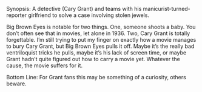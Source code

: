 Synopsis: A detective (Cary Grant) and teams with his manicurist-turned-reporter girlfriend to solve a case involving stolen jewels.

Big Brown Eyes is notable for two things.  One, someone shoots a baby.  You don’t often see that in movies, let alone in 1936.  Two, Cary Grant is totally forgettable.  I’m still trying to put my finger on exactly how a movie manages to bury Cary Grant, but Big Brown Eyes pulls it off.  Maybe it’s the really bad ventriloquist tricks he pulls, maybe it’s his lack of screen time, or maybe Grant hadn’t quite figured out how to carry a movie yet.  Whatever the cause, the movie suffers for it.

Bottom Line: For Grant fans this may be something of a curiosity, others beware.

